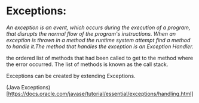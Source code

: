 # Exceptions: 

_An exception is an event, which occurs during the execution of a program, that disrupts the normal flow of the program's instructions._
_When an exception is thrown in a method the runtime system attempt find a method to handle it.The method that handles the exception is an Exception Handler._

 the ordered list of methods that had been called to get to the method where the error occurred. The list of methods is known as the call stack.

Exceptions can be created by extending Exceptions. 

(Java Exceptions)[https://docs.oracle.com/javase/tutorial/essential/exceptions/handling.html]